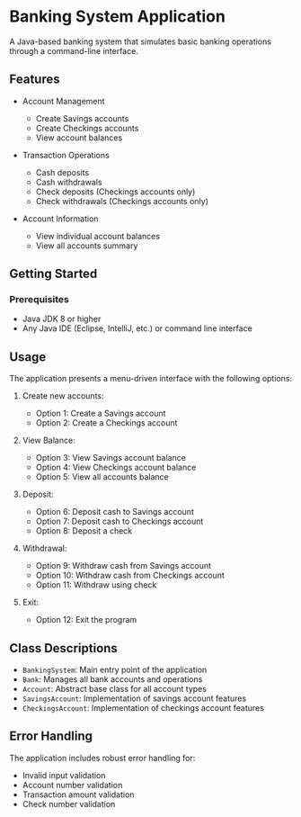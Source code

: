 # Banking System Application

A Java-based banking system that simulates basic banking operations through a command-line interface.

## Features

- Account Management
    - Create Savings accounts
    - Create Checkings accounts
    - View account balances

- Transaction Operations
    - Cash deposits
    - Cash withdrawals
    - Check deposits (Checkings accounts only)
    - Check withdrawals (Checkings accounts only)

- Account Information
    - View individual account balances
    - View all accounts summary

## Getting Started

### Prerequisites

- Java JDK 8 or higher
- Any Java IDE (Eclipse, IntelliJ, etc.) or command line interface

## Usage

The application presents a menu-driven interface with the following options:

1. Create new accounts:
    - Option 1: Create a Savings account
    - Option 2: Create a Checkings account

2. View Balance:
    - Option 3: View Savings account balance
    - Option 4: View Checkings account balance
    - Option 5: View all accounts balance

3. Deposit:
    - Option 6: Deposit cash to Savings account
    - Option 7: Deposit cash to Checkings account
    - Option 8: Deposit a check

4. Withdrawal:
    - Option 9: Withdraw cash from Savings account
    - Option 10: Withdraw cash from Checkings account
    - Option 11: Withdraw using check

5. Exit:
    - Option 12: Exit the program

## Class Descriptions

- `BankingSystem`: Main entry point of the application
- `Bank`: Manages all bank accounts and operations
- `Account`: Abstract base class for all account types
- `SavingsAccount`: Implementation of savings account features
- `CheckingsAccount`: Implementation of checkings account features

## Error Handling

The application includes robust error handling for:
- Invalid input validation
- Account number validation
- Transaction amount validation
- Check number validation